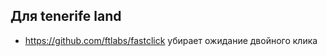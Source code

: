 Для tenerife land
-----------------

+ https://github.com/ftlabs/fastclick убирает ожидание двойного клика